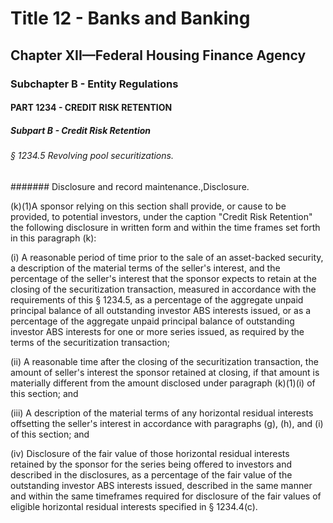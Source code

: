 
# Title 12 - Banks and Banking
## Chapter XII—Federal Housing Finance Agency
### Subchapter B - Entity Regulations
#### PART 1234 - CREDIT RISK RETENTION
##### Subpart B - Credit Risk Retention
###### § 1234.5 Revolving pool securitizations.
####### Disclosure and record maintenance.,Disclosure.

(k)(1)A sponsor relying on this section shall provide, or cause to be provided, to potential investors, under the caption "Credit Risk Retention" the following disclosure in written form and within the time frames set forth in this paragraph (k):

(i) A reasonable period of time prior to the sale of an asset-backed security, a description of the material terms of the seller's interest, and the percentage of the seller's interest that the sponsor expects to retain at the closing of the securitization transaction, measured in accordance with the requirements of this § 1234.5, as a percentage of the aggregate unpaid principal balance of all outstanding investor ABS interests issued, or as a percentage of the aggregate unpaid principal balance of outstanding investor ABS interests for one or more series issued, as required by the terms of the securitization transaction;

(ii) A reasonable time after the closing of the securitization transaction, the amount of seller's interest the sponsor retained at closing, if that amount is materially different from the amount disclosed under paragraph (k)(1)(i) of this section; and

(iii) A description of the material terms of any horizontal residual interests offsetting the seller's interest in accordance with paragraphs (g), (h), and (i) of this section; and

(iv) Disclosure of the fair value of those horizontal residual interests retained by the sponsor for the series being offered to investors and described in the disclosures, as a percentage of the fair value of the outstanding investor ABS interests issued, described in the same manner and within the same timeframes required for disclosure of the fair values of eligible horizontal residual interests specified in § 1234.4(c).
